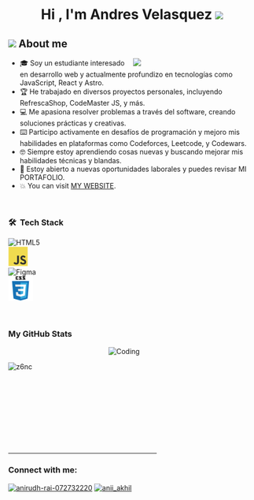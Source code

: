 <h1 align="center"><b>Hi , I'm Andres Velasquez </b><img src="https://media.giphy.com/media/hvRJCLFzcasrR4ia7z/giphy.gif" width="35"></h1>
<!--  -->

## <picture><img src = "https://github.com/7oSkaaa/7oSkaaa/blob/main/Images/about_me.gif?raw=true" width = 50px></picture> About me

<picture> <img align="right" src="https://github.com/7oSkaaa/7oSkaaa/blob/main/Images/Right_Side.gif?raw=true" width = 250px></picture>



- 🎓 Soy un estudiante interesado en desarrollo web y actualmente profundizo en tecnologías como JavaScript, React y Astro.
- 🏆 He trabajado en diversos proyectos personales, incluyendo RefrescaShop, CodeMaster JS, y más.
- 💻 Me apasiona resolver problemas a través del software, creando soluciones prácticas y creativas.
- ⌨️ Participo activamente en desafíos de programación y mejoro mis habilidades en plataformas como Codeforces, Leetcode, y Codewars.
- 🤓 Siempre estoy aprendiendo cosas nuevas y buscando mejorar mis habilidades técnicas y blandas.
- 📂 Estoy abierto a nuevas oportunidades laborales y puedes revisar MI PORTAFOLIO.
- :boom: You can visit [MY WEBSITE](https://cutt.ly/Ahmed_Hossam_Website).
<br>


### 🛠 &nbsp;Tech Stack


![HTML5](https://img.shields.io/badge/html5-%23E34F26.svg?style=for-the-badge&logo=html5&logoColor=white)&nbsp;
<code> <img height="40" src="https://raw.githubusercontent.com/devicons/devicon/master/icons/javascript/javascript-original.svg"> </code>
![Figma](https://img.shields.io/badge/figma-%23F24E1E.svg?style=for-the-badge&logo=figma&logoColor=white)&nbsp;
 <code> <img height="50" src="https://raw.githubusercontent.com/devicons/devicon/master/icons/css3/css3-original-wordmark.svg"> </code>

<br>


<h3>My GitHub Stats</h3>
<img align="right" alt="Coding" width="300" src="https://cdn.dribbble.com/users/1277312/screenshots/14733298/media/39b1045e593737587dd60e42c8422d1f.gif" >
<br>
<p><img align="left" src="https://github-readme-stats.vercel.app/api/top-langs?username=z6nc&show_icons=true&theme=dark&locale=en&layout=compact" alt="z6nc" /></p>

<br><br><br><br><br><br><br><br><br><br>
<hr width="60%" >
<h3 align="left">Connect with me:</h3>
<p align="left">
<a href="https://linkedin.com/in/anirudh-rai-072732220" target="blank"><img align="center" src="https://raw.githubusercontent.com/rahuldkjain/github-profile-readme-generator/master/src/images/icons/Social/linked-in-alt.svg" alt="anirudh-rai-072732220" height="30" width="40" /></a>
<a href="https://instagram.com/anii_akhil" target="blank"><img align="center" src="https://raw.githubusercontent.com/rahuldkjain/github-profile-readme-generator/master/src/images/icons/Social/instagram.svg" alt="anii_akhil" height="30" width="40" /></a>
</p>
<br>




